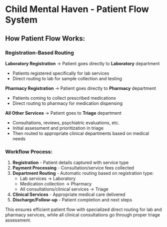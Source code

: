 # Child Mental Haven - Patient Flow System

## How Patient Flow Works:

### Registration-Based Routing

**Laboratory Registration** → Patient goes directly to **Laboratory** department
- Patients registered specifically for lab services
- Direct routing to lab for sample collection and testing

**Pharmacy Registration** → Patient goes directly to **Pharmacy** department  
- Patients coming to collect prescribed medications
- Direct routing to pharmacy for medication dispensing

**All Other Services** → Patient goes to **Triage** department
- Consultations, reviews, psychiatric evaluations, etc.
- Initial assessment and prioritization in triage
- Then routed to appropriate clinical departments based on medical needs

### Workflow Process:
1. **Registration** - Patient details captured with service type
2. **Payment Processing** - Consultation/service fees collected
3. **Department Routing** - Automatic routing based on registration type:
   - Lab services → Laboratory
   - Medication collection → Pharmacy  
   - All consultations/clinical services → Triage
4. **Clinical Services** - Appropriate medical care delivered
5. **Discharge/Follow-up** - Patient completion and next steps

This ensures efficient patient flow with specialized direct routing for lab and pharmacy services, while all clinical consultations go through proper triage assessment.